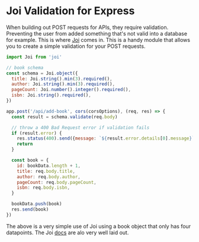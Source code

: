 # Joi Validation for Express

When building out POST requests for APIs, they require validation. Preventing
the user from added something that's not valid into a database for example. This
is where [Joi](https://joi.dev/) comes in. This is a handy module that allows
you to create a simple validation for your POST requests.

```javascript
import Joi from 'joi'

// book schema
const schema = Joi.object({
  title: Joi.string().min(3).required(),
  author: Joi.string().min(3).required(),
  pageCount: Joi.number().integer().required(),
  isbn: Joi.string().required(),
})

app.post('/api/add-book', cors(corsOptions), (req, res) => {
  const result = schema.validate(req.body)

  // throw a 400 Bad Request error if validation fails
  if (result.error) {
    res.status(400).send({message: `${result.error.details[0].message}`})
    return
  }

  const book = {
    id: bookData.length + 1,
    title: req.body.title,
    author: req.body.author,
    pageCount: req.body.pageCount,
    isbn: req.body.isbn,
  }

  bookData.push(book)
  res.send(book)
})
```

The above is a very simple use of Joi using a book object that only has four
datapoints. The Joi [docs](https://joi.dev/api/?v=17.6.0#introduction) are alo
very well laid out.
